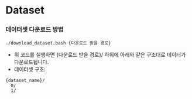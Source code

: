 # Dataset

### 데이터셋 다운로드 방법
```
./download_dataset.bash {다운로드 받을 경로}
```

- 위 코드를 실행하면 {다운로드 받을 경로}/ 하위에 아래와 같은 구조대로 데이터가 다운로드됩니다.
- 데이터셋 구조:
```
{dataset_name}/
  0/
  1/
```